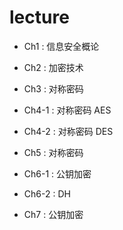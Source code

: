 # lecture

- Ch1 : 信息安全概论

- Ch2 : 加密技术

- Ch3 : 对称密码

- Ch4-1 : 对称密码 AES

- Ch4-2 : 对称密码 DES

- Ch5 : 对称密码

- Ch6-1 : 公钥加密

- Ch6-2 : DH

- Ch7 : 公钥加密
